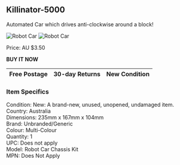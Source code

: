 ## Killinator-5000

Automated Car which drives anti-clockwise around a block!

![Robot Car](Team-Asians-Jye/killinatioorr5000.PNG)
![Robot Car](https://github.com/frankta13/Team-Asians-Jye/blob/master/killinatioorr5000.PNG)

Price: AU $3.50

**BUY IT NOW**

Free Postage | 30-day Returns | New Condition
-------------|----------------|--------------





### Item Specifics
Condition:  New: A brand-new, unused, unopened, undamaged item.  
Country:    Australia  
Dimensions: 235mm x 167mm x 104mm  
Brand: Unbranded/Generic  
Colour: Multi-Colour  
Quantity: 1  
UPC: Does not apply  
Model: Robot Car Chassis Kit  
MPN: Does Not Apply  

